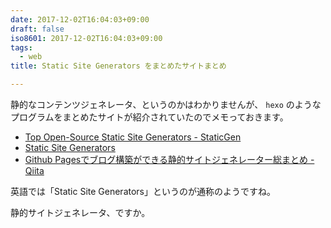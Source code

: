 ```yaml
---
date: 2017-12-02T16:04:03+09:00
draft: false
iso8601: 2017-12-02T16:04:03+09:00
tags:
  - web
title: Static Site Generators をまとめたサイトまとめ

---
```


静的なコンテンツジェネレータ、というのかはわかりませんが、 `hexo` のようなプログラムをまとめたサイトが紹介されていたのでメモっておきます。

- [Top Open-Source Static Site Generators - StaticGen](https://www.staticgen.com/)
- [Static Site Generators](https://staticsitegenerators.net/)
- [Github Pagesでブログ構築ができる静的サイトジェネレーター総まとめ - Qiita](https://qiita.com/okmttdhr/items/82ecb0332835472e905f)

英語では「Static Site Generators」というのが通称のようですね。

静的サイトジェネレータ、ですか。
